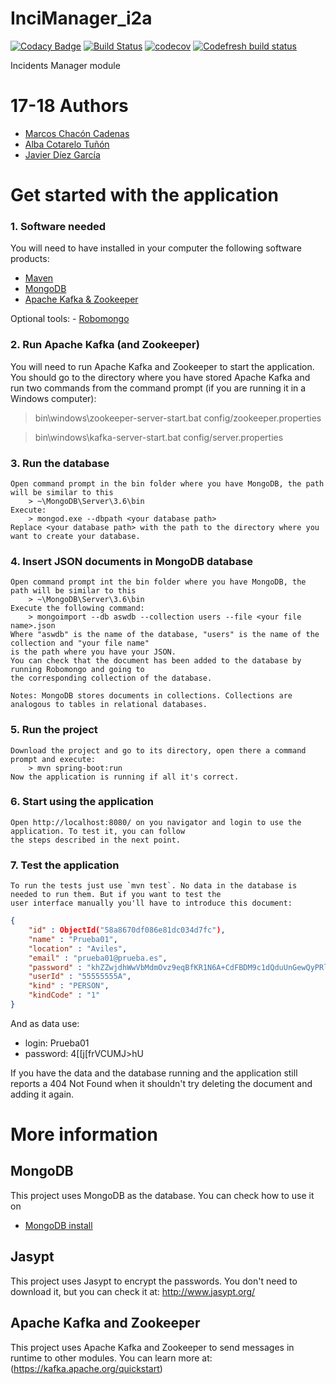 # InciManager_i2a

[![Codacy Badge](https://api.codacy.com/project/badge/Grade/c0c920d4630d42c3ac4e70dd6844715a)](https://www.codacy.com/app/jelabra/InciManager_i2a?utm_source=github.com&amp;utm_medium=referral&amp;utm_content=Arquisoft/InciManager_i2a&amp;utm_campaign=Badge_Grade)
[![Build Status](https://travis-ci.org/Arquisoft/InciManager_i2a.svg?branch=master)](https://travis-ci.org/Arquisoft/InciManager_i2a)
[![codecov](https://codecov.io/gh/Arquisoft/InciManager_i2a/branch/master/graph/badge.svg)](https://codecov.io/gh/Arquisoft/InciManager_i2a)
[![Codefresh build status]( https://g.codefresh.io/api/badges/build?repoOwner=Arquisoft&repoName=InciManager_i2a&branch=master&pipelineName=InciManager_i2a&accountName=javicodema&type=cf-1)]( https://g.codefresh.io/repositories/Arquisoft/InciManager_i2a/builds?filter=trigger:build;branch:master;service:5ad478185e7a2500012fdeb5~InciManager_i2a)

Incidents Manager module

# 17-18 Authors
- [Marcos Chacón Cadenas](https://github.com/chacon11)
- [Alba Cotarelo Tuñón](https://github.com/albacotarelo)
- [Javier Díez García](https://github.com/javicodema)

# Get started with the application

### **1. Software needed**
You will need to have installed in your computer the following software products:
 - [Maven](https://maven.apache.org/install.html)
 - [MongoDB](https://github.com/Arquisoft/participants_i2b/wiki/MongoDB)
 - [Apache Kafka & Zookeeper](https://www.apache.org/dyn/closer.cgi?path=/kafka/1.0.1/kafka_2.11-1.0.1.tgz)
	
Optional tools:
	- [Robomongo](https://robomongo.org/)
 
### **2. Run Apache Kafka (and Zookeeper)**
You will need to run Apache Kafka and Zookeeper to start the application. You should go to the directory where you have stored Apache Kafka and run two commands from the command prompt (if you are running it in a Windows computer):

 > bin\windows\zookeeper-server-start.bat config/zookeeper.properties
 
 > bin\windows\kafka-server-start.bat config/server.properties
	
### **3. Run the database**
	Open command prompt in the bin folder where you have MongoDB, the path will be similar to this
		> ~\MongoDB\Server\3.6\bin
	Execute:
		> mongod.exe --dbpath <your database path>
	Replace <your database path> with the path to the directory where you want to create your database.
	
### **4. Insert JSON documents in MongoDB database**
	Open command prompt int the bin folder where you have MongoDB, the path will be similar to this
		> ~\MongoDB\Server\3.6\bin
	Execute the following command:
		> mongoimport --db aswdb --collection users --file <your file name>.json
	Where "aswdb" is the name of the database, "users" is the name of the collection and "your file name" 
	is the path where you have your JSON.
	You can check that the document has been added to the database by running Robomongo and going to 
	the corresponding collection of the database.
	
	Notes: MongoDB stores documents in collections. Collections are analogous to tables in relational databases.
	
### **5. Run the project**
	Download the project and go to its directory, open there a command prompt and execute:
		> mvn spring-boot:run
	Now the application is running if all it's correct.
	
### **6. Start using the application**
	Open http://localhost:8080/ on you navigator and login to use the application. To test it, you can follow
	the steps described in the next point.

### **7. Test the application**
	To run the tests just use `mvn test`. No data in the database is needed to run them. But if you want to test the
	user interface manually you'll have to introduce this document:

```json
{
    "id" : ObjectId("58a8670df086e81dc034d7fc"),
    "name" : "Prueba01",
    "location" : "Aviles",
    "email" : "prueba01@prueba.es",
    "password" : "khZZwjdhWwVbMdmOvz9eqBfKR1N6A+CdFBDM9c1dQduUnGewQyPRlBxB4Q6wT7Cq",
    "userId" : "55555555A",
    "kind" : "PERSON",
    "kindCode" : "1"
}
```

And as data use:
 - login: Prueba01
 - password: 4[[j[frVCUMJ>hU

 If you have the data and the database running and the application still reports a 404 Not Found when it shouldn't
 try deleting the document and adding it again.
 
 # More information

## MongoDB
This project uses MongoDB as the database. You can check how to use it on
 - [MongoDB install](https://github.com/Arquisoft/participants_i2b/wiki/MongoDB)

## Jasypt
This project uses Jasypt to encrypt the passwords. You don't need to download it, but you can check it at: http://www.jasypt.org/

## Apache Kafka and Zookeeper
This project uses Apache Kafka and Zookeeper to send messages in runtime to other modules.
You can learn more at: (https://kafka.apache.org/quickstart)
 

